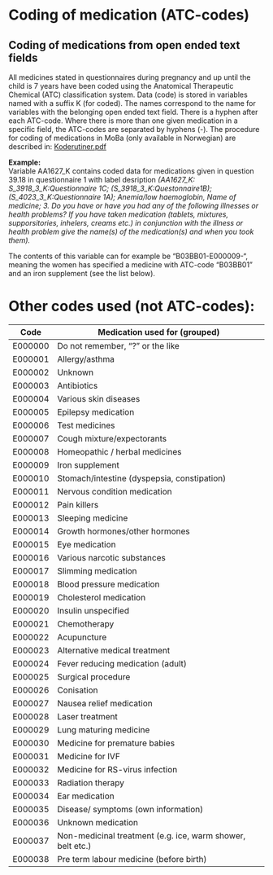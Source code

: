 # Coding of medication (ATC-codes)

## Coding of medications from open ended text fields

All medicines stated in questionnaires during pregnancy and up until the child is 7 years have been coded using the Anatomical Therapeutic Chemical (ATC) classification system. Data (code) is stored in variables named with a suffix K (for coded). The names correspond to the name for variables with the belonging open ended text field. There is a hyphen after each ATC-code. Where there is more than one given medication in a specific field, the ATC-codes are separated by hyphens (-). The procedure for coding of medications in MoBa (only available in Norwegian) are described in: [Koderutiner.pdf](PDF/CodingMoBa/Koderutiner.pdf) 

**Example:** <br>
Variable AA1627_K contains coded data for medications given in question 39.18 in 
questionnaire 1 with label desription _(AA1627_K: S_3918_3_K:Questionnaire 1C; (S_3918_3_K:Questonnaire1B); 
(S_4023_3_K:Questionnaire 1A); Anemia/low haemoglobin, Name of medicine; 3. Do you 
have or have you had any of the following illnesses or health problems? If you have taken 
medication (tablets, mixtures, supporsitories, inhelers, creams etc.) in conjunction with the 
illness or health problem give the name(s) of the medication(s) and when you took them)._ 

The contents of this variable can for example be “B03BB01-E000009-“, 
meaning the women has specified a medicine with ATC-code “B03BB01” and an iron 
supplement (see the list below). <br> 

# Other codes used (not ATC-codes):

 | Code  | Medication used for (grouped)  | 
 | -- | -- | 
 | E000000 | Do not remember, “?” or the like | 
 | E000001 | Allergy/asthma | 
 | E000002 | Unknown | 
 | E000003 | Antibiotics | 
 | E000004 | Various skin diseases | 
 | E000005 | Epilepsy medication | 
 | E000006 | Test medicines | 
 | E000007 | Cough mixture/expectorants | 
 | E000008 | Homeopathic / herbal medicines | 
 | E000009 | Iron supplement | 
 | E000010 | Stomach/intestine (dyspepsia, constipation) | 
 | E000011 | Nervous condition medication | 
 | E000012 | Pain killers | 
 | E000013 | Sleeping medicine | 
 | E000014 | Growth hormones/other hormones | 
 | E000015 | Eye medication | 
 | E000016 | Various narcotic substances | 
 | E000017 | Slimming medication | 
 | E000018 | Blood pressure medication | 
 | E000019 | Cholesterol medication | 
 | E000020 | Insulin unspecified | 
 | E000021 | Chemotherapy | 
 | E000022 | Acupuncture | 
 | E000023 | Alternative medical treatment | 
 | E000024 | Fever reducing medication (adult) | 
 | E000025 | Surgical procedure | 
 | E000026 | Conisation | 
 | E000027 | Nausea relief medication | 
 | E000028 | Laser treatment | 
 | E000029 | Lung maturing medicine | 
 | E000030 | Medicine for premature babies | 
 | E000031 | Medicine for IVF | 
 | E000032 | Medicine for RS-virus infection | 
 | E000033 | Radiation therapy | 
 | E000034 | Ear medication | 
 | E000035 | Disease/ symptoms (own information) | 
 | E000036 | Unknown medication | 
 | E000037 | Non-medicinal treatment (e.g. ice, warm shower, belt etc.) | 
 | E000038 | Pre term labour medicine (before birth) | 





